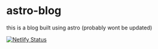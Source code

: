 # astro-blog
this is a blog built using astro (probably wont be updated)

[![Netlify Status](https://api.netlify.com/api/v1/badges/ae0cc031-8385-45e5-a41b-061cdb337154/deploy-status)](https://app.netlify.com/sites/shorkblog/deploys)
